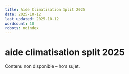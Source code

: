 ```yaml
---
title: Aide Climatisation Split 2025
date: 2025-10-12
last_updated: 2025-10-12
wordcount: 10
robots: noindex
---
```


# aide climatisation split 2025

Contenu non disponible – hors sujet.